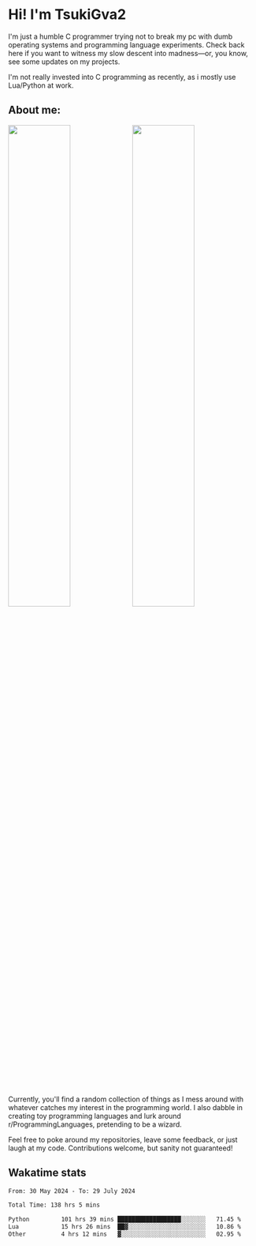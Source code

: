 # Hi! I'm TsukiGva2

I'm just a humble C programmer trying not to break my pc with dumb operating systems and programming language experiments. Check back here if you want to witness my slow descent into madness—or, you know, see some updates on my projects.

I'm not really invested into C programming as recently, as i mostly use Lua/Python at work.

## About me:

<div height="50%">
<img src="https://github.com/user-attachments/assets/390c5888-53d9-4a4c-87de-2ebc76495619" width="50%"><a href="https://github.com/TsukiGva2/melon"><img src="https://github.com/user-attachments/assets/ec3077d5-d443-478a-a10e-8d8c2d6b5603" width="50%"></a>
</div>

Currently, you'll find a random collection of things as I mess around with whatever catches my interest in the programming world. I also dabble in creating toy programming languages and lurk around r/ProgrammingLanguages, pretending to be a wizard.

Feel free to poke around my repositories, leave some feedback, or just laugh at my code. Contributions welcome, but sanity not guaranteed!

## Wakatime stats
<!--START_SECTION:waka-->

```txt
From: 30 May 2024 - To: 29 July 2024

Total Time: 138 hrs 5 mins

Python         101 hrs 39 mins ██████████████████░░░░░░░   71.45 %
Lua            15 hrs 26 mins  ██▓░░░░░░░░░░░░░░░░░░░░░░   10.86 %
Other          4 hrs 12 mins   ▓░░░░░░░░░░░░░░░░░░░░░░░░   02.95 %
```

<!--END_SECTION:waka-->
